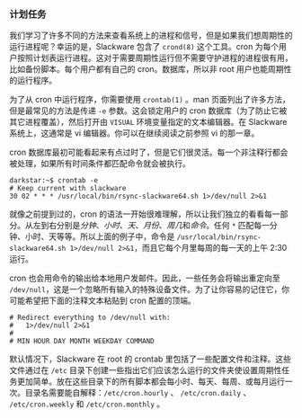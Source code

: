 ### 计划任务

我们学习了许多不同的方法来查看系统上的进程和信号，但是如果我们想周期性的运行进程呢？幸运的是，Slackware 包含了 `crond(8)` 这个工具。cron 为每个用户按照计划表运行进程。这对于需要周期性运行但不需要守护进程的进程很有用，比如备份脚本。每个用户都有自己的 cron。数据库，所以非 root 用户也能周期性的运行程序。

为了从 cron 中运行程序，你需要使用 `crontab(1)` 。man 页面列出了许多方法，但是最常见的方法是传递 `-e` 参数。这会锁定用户的 cron 数据库（为了防止它被其它进程覆盖），然后打开由 `VISUAL` 环境变量指定的文本编辑器。在 Slackware 系统上，这通常是 vi 编辑器。你可以在继续阅读之前参照 vi 的那一章。

cron 数据库最初可能看起来有点过时了，但是它们很灵活。每一个非注释行都会被处理，如果所有时间条件都匹配命令就会被执行。

```
darkstar:~$ crontab -e
# Keep current with slackware
30 02 * * * /usr/local/bin/rsync-slackware64.sh 1>/dev/null 2>&1
```

就像之前提到过的，cron 的语法一开始很难理解，所以让我们独立的看看每一部分。从左到右分别是*分钟*、_小时_、_天_、_月份_、*周几*和*命令*。任何 `*` 匹配每一分钟、小时、天等等。所以上面的例子中，命令是 `/usr/local/bin/rsync-slackware64.sh 1>/dev/null 2>&1`，而且它每个月里每周的每一天的上午 2:30 运行。

cron 也会用命令的输出给本地用户发邮件。因此，一些任务会将输出重定向至 `/dev/null`，这是一个忽略所有输入的特殊设备文件。为了让你容易的记住它，你可能希望把下面的注释文本粘贴到 cron 配置的顶端。

```
# Redirect everything to /dev/null with:
#   1>/dev/null 2>&1
#
# MIN HOUR DAY MONTH WEEKDAY COMMAND
```

默认情况下，Slackware 在 root 的 crontab 里包括了一些配置文件和注释。这些文件通过在 `/etc` 目录下创建一些指出它们应该怎么运行的文件夹使设置周期性任务更加简单。放在这些目录下的所有脚本都会每小时、每天、每周、或每月运行一次。目录名需要能自解释：`/etc/cron.hourly` 、 `/etc/cron.daily` 、 `/etc/cron.weekly` 和 `/etc/cron.monthly` 。
